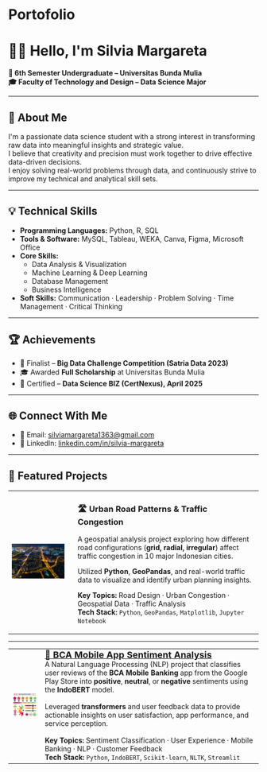 # Portofolio

# 👩‍💻 Hello, I'm Silvia Margareta

**📍 6th Semester Undergraduate – Universitas Bunda Mulia**  
**🎓 Faculty of Technology and Design – Data Science Major**  

---

## 🧾 About Me  
I'm a passionate data science student with a strong interest in transforming raw data into meaningful insights and strategic value.  
I believe that creativity and precision must work together to drive effective data-driven decisions.  
I enjoy solving real-world problems through data, and continuously strive to improve my technical and analytical skill sets.

---

## 💡 Technical Skills

- **Programming Languages:** Python, R, SQL  
- **Tools & Software:** MySQL, Tableau, WEKA, Canva, Figma, Microsoft Office  
- **Core Skills:**  
  - Data Analysis & Visualization  
  - Machine Learning & Deep Learning  
  - Database Management  
  - Business Intelligence  
- **Soft Skills:** Communication · Leadership · Problem Solving · Time Management · Critical Thinking
  
---

## 🏆 Achievements

- 🎯 Finalist – **Big Data Challenge Competition (Satria Data 2023)**  
- 🎓 Awarded **Full Scholarship** at Universitas Bunda Mulia  
- 🥇 Certified – **Data Science BIZ (CertNexus), April 2025**

---

## 🌐 Connect With Me

- 📧 Email: [silviamargareta1363@gmail.com](mailto:silviamargareta1363@gmail.com)  
- 💼 LinkedIn: [linkedin.com/in/silvia-margareta](https://www.linkedin.com/in/silvia-margareta)

---

## 🚀 Featured Projects

<table>
  <tr>
    <td>
      <img src="https://github.com/slviamrgrta/Portofolio/blob/main/Diagnostic%20Article.jpg?raw=true" width="360" alt="Urban Traffic Cover"/>
    </td>
    <td style="vertical-align: top; padding-left: 20px;">
      <h3><a href="https://github.com/slviamrgrta/Diagnostic-Project" target="_blank" style="text-decoration: none;">🛣️ Urban Road Patterns & Traffic Congestion</a></h3>
      <p>
        A geospatial analysis project exploring how different road configurations 
        (<strong>grid, radial, irregular</strong>) affect traffic congestion in 10 major Indonesian cities.
      </p>
      <p>
        Utilized <strong>Python</strong>, <strong>GeoPandas</strong>, and real-world traffic data 
        to visualize and identify urban planning insights.
      </p>
      <p>
        <strong>Key Topics:</strong> Road Design · Urban Congestion · Geospatial Data · Traffic Analysis<br/>
        <strong>Tech Stack:</strong> <code>Python</code>, <code>GeoPandas</code>, <code>Matplotlib</code>, <code>Jupyter Notebook</code>
      </p>
    </td>
  </tr>
</table>

---

<table>
  <tr>
    <td>
      <img src="https://github.com/slviamrgrta/Portofolio/blob/main/Sentiment%20Analysis%20BCA.jpg" width="200"/>
    </td>
    <td>
      <b><a href="https://github.com/slviamrgrta/Portofolio/blob/main/Sentiment%20Analysis%20BCA.jpg" style="font-size: 18px;">📱 BCA Mobile App Sentiment Analysis</a></b><br>
      A Natural Language Processing (NLP) project that classifies user reviews of the <b>BCA Mobile Banking</b> app from the Google Play Store into <b>positive</b>, <b>neutral</b>, or <b>negative</b> sentiments using the <b>IndoBERT</b> model.<br><br>
      Leveraged <b>transformers</b> and user feedback data to provide actionable insights on user satisfaction, app performance, and service perception.
      <br><br>
      <b>Key Topics:</b> Sentiment Classification · User Experience · Mobile Banking · NLP · Customer Feedback<br>
      <b>Tech Stack:</b> <code>Python</code>, <code>IndoBERT</code>, <code>Scikit-learn</code>, <code>NLTK</code>, <code>Streamlit</code>
    </td>
  </tr>
</table>




